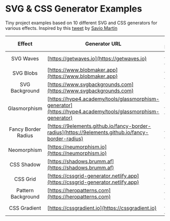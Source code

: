 # SVG & CSS Generator Examples

Tiny project examples based on 10 different SVG and CSS generators for various effects. Inspired by this [tweet](https://twitter.com/saviomartin7/status/1500061855212990467) by [Savio Martin](https://twitter.com/saviomartin7)

|       Effect        | Generator URL                                                                                              | Live Demo                                                              |
| :-----------------: | ---------------------------------------------------------------------------------------------------------- | ---------------------------------------------------------------------- |
|      SVG Waves      | [https://getwaves.io](https://getwaves.io)                                                                 | [Live Demo](https://css-generator-examples.netlify.app/waves)          |
|      SVG Blobs      | [https://www.blobmaker.app](https://www.blobmaker.app)                                                     | [Live Demo](https://css-generator-examples.netlify.app/blobs)          |
|   SVG Background    | [https://www.svgbackgrounds.com](https://www.svgbackgrounds.com)                                           | [Live Demo](https://css-generator-examples.netlify.app/svg-background) |
|    Glasmorphism     | [https://hype4.academy/tools/glassmorphism-generator](https://hype4.academy/tools/glassmorphism-generator) | [Live Demo](https://css-generator-examples.netlify.app/glassmorphism)  |
| Fancy Border Radius | [https://9elements.github.io/fancy-border-radius](https://9elements.github.io/fancy-border-radius)         | [Live Demo](https://css-generator-examples.netlify.app/border-radius)  |
|     Neomorphism     | [https://neumorphism.io](https://neumorphism.io)                                                           | [Live Demo](https://css-generator-examples.netlify.app/neomorphism)    |
|     CSS Shadow      | [https://shadows.brumm.af](https://shadows.brumm.af)                                                       | [Live Demo](https://css-generator-examples.netlify.app/shadow)         |
|      CSS Grid       | [https://cssgrid-generator.netlify.app](https://cssgrid-generator.netlify.app)                             | [Live Demo](https://css-generator-examples.netlify.app/grid)           |
| Pattern Background  | [https://heropatterns.com](https://heropatterns.com)                                                       | [Live Demo](https://css-generator-examples.netlify.app/pattern)        |
|    CSS Gradient     | [https://cssgradient.io](https://cssgradient.io)                                                           | [Live Demo](https://css-generator-examples.netlify.app/gradient)       |
